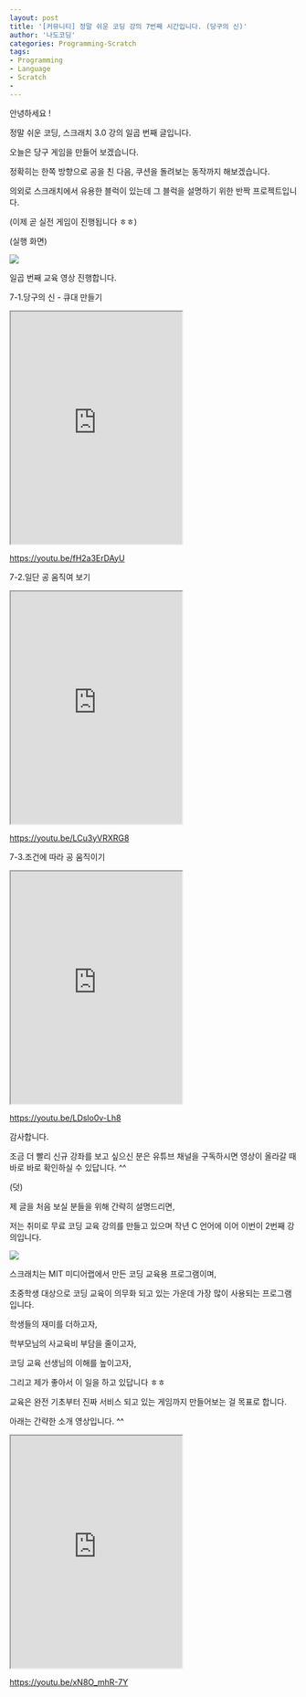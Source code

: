 ```yaml
---
layout: post
title: '[커뮤니티] 정말 쉬운 코딩 강의 7번째 시간입니다. (당구의 신)'
author: '나도코딩'
categories: Programming-Scratch
tags:
- Programming
- Language
- Scratch
-
---
```



<script> location.href='https://cafe.naver.com/develoid/855105' ; </script>

<p>안녕하세요 !</p>
<p>정말 쉬운 코딩, 스크래치 3.0 강의 일곱 번째 글입니다.</p>
<p>오늘은 당구 게임을 만들어 보겠습니다.</p>
<p>정확히는 한쪽 방향으로 공을 친 다음, 쿠션을 돌려보는 동작까지 해보겠습니다.</p>
<p>의외로 스크래치에서 유용한 블럭이 있는데 그 블럭을 설명하기 위한 반짝 프로젝트입니다.</p>
<p>(이제 곧 실전 게임이 진행됩니다 ㅎㅎ)</p>
<p>(실행 화면)</p>
<p><img src="https://cafeptthumb-phinf.pstatic.net/MjAxOTAzMDFfMTkx/MDAxNTUxMzk3ODc3ODQz.g61G_6UiWzkMBrRRA-2P8O3ielm6dq5AicHG-aInc4wg.mhIIwB-3SYl-Ux5TGGFXXiGvjs3YDG5Teaq8Bj5M-aYg.GIF.nadocoding/%EB%8B%B9%EA%B5%AC%EC%9D%98_%EC%8B%A0.gif?type=w740"></p>
<p>일곱 번째 교육 영상 진행합니다.</p>
<p>7-1.당구의 신 - 큐대 만들기</p>
<p><iframe src="https://www.youtube.com/embed/fH2a3ErDAyU?wmode=opaque"  height="407px" frame scrolling="no" allowfullscreen="allowfullscreen"></iframe></p>
<p><a href="https://youtu.be/fH2a3ErDAyU">https://youtu.be/fH2a3ErDAyU</a></p>
<p>7-2.일단 공 움직여 보기</p>
<p><iframe src="https://www.youtube.com/embed/LCu3yVRXRG8?wmode=opaque"  height="407px" frame scrolling="no" allowfullscreen="allowfullscreen"></iframe></p>
<p><a href="https://youtu.be/LCu3yVRXRG8">https://youtu.be/LCu3yVRXRG8</a></p>
<p>7-3.조건에 따라 공 움직이기</p>
<p><iframe src="https://www.youtube.com/embed/LDslo0v-Lh8?wmode=opaque"  height="407px" frame scrolling="no" allowfullscreen="allowfullscreen"></iframe></p>
<p><a href="https://youtu.be/LDslo0v-Lh8">https://youtu.be/LDslo0v-Lh8</a></p>
<p>감사합니다.</p>
<p>조금 더 빨리 신규 강좌를 보고 싶으신 분은 유튜브 채널을 구독하시면 영상이 올라갈 때 바로 바로 확인하실 수 있답니다. ^^&nbsp;</p>
<p>(덧)</p>
<p>제 글을 처음 보실 분들을 위해 간략히 설명드리면,&nbsp;</p>
<p>저는 취미로 무료 코딩 교육 강의를 만들고 있으며 작년 C 언어에 이어 이번이 2번째 강의입니다.&nbsp;</p>
<p><img src="https://cafeptthumb-phinf.pstatic.net/MjAxOTAzMDFfMTQg/MDAxNTUxMzk3OTM5NTE5.sMHg8NOCtVJlKIbLhsoBqBufVlb66RKUXsUTYj6hU14g.yx6Q_JAnBci2b3R5T0GBcEluxpmhUKCT0Kj5gVJcy7Yg.PNG.nadocoding/1.%EC%9D%B8%ED%94%84%EB%9F%B0.png?type=w740"></p>
<p>스크래치는 MIT 미디어랩에서 만든 코딩 교육용 프로그램이며,</p>
<p>초중학생 대상으로 코딩 교육이 의무화 되고 있는 가운데 가장 많이 사용되는 프로그램입니다.</p>
<p>학생들의 재미를 더하고자,&nbsp;</p>
<p>학부모님의 사교육비 부담을 줄이고자,&nbsp;</p>
<p>코딩 교육 선생님의 이해를 높이고자,</p>
<p>그리고 제가 좋아서 이 일을 하고 있답니다 ㅎㅎ</p>
<p>교육은 완전 기초부터 진짜 서비스 되고 있는 게임까지 만들어보는 걸 목표로 합니다.</p>
<p>아래는 간략한 소개 영상입니다. ^^</p>
<p><iframe src="https://www.youtube.com/embed/xN8O_mhR-7Y?wmode=opaque"  height="407px" frame scrolling="no" allowfullscreen="allowfullscreen"></iframe></p>
<p><a href="https://youtu.be/xN8O_mhR-7Y">https://youtu.be/xN8O_mhR-7Y</a></p>
